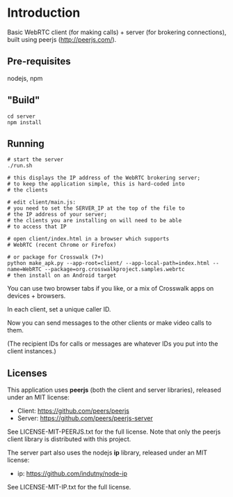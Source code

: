 # Introduction

Basic WebRTC client (for making calls) + server (for brokering
connections), built using peerjs (http://peerjs.com/).

## Pre-requisites

nodejs, npm

## "Build"

    cd server
    npm install

## Running

    # start the server
    ./run.sh

    # this displays the IP address of the WebRTC brokering server;
    # to keep the application simple, this is hard-coded into
    # the clients

    # edit client/main.js:
    # you need to set the SERVER_IP at the top of the file to
    # the IP address of your server;
    # the clients you are installing on will need to be able
    # to access that IP

    # open client/index.html in a browser which supports
    # WebRTC (recent Chrome or Firefox)

    # or package for Crosswalk (7+)
    python make_apk.py --app-root=client/ --app-local-path=index.html --name=WebRTC --package=org.crosswalkproject.samples.webrtc
    # then install on an Android target

You can use two browser tabs if you like, or a mix of Crosswalk apps
on devices + browsers.

In each client, set a unique caller ID.

Now you can send messages to the other clients or make video calls to
them.

(The recipient IDs for calls or messages are whatever IDs you put into
the client instances.)

## Licenses

This application uses **peerjs** (both the client and server libraries),
released under an MIT license:

*   Client: https://github.com/peers/peerjs
*   Server: https://github.com/peers/peerjs-server

See LICENSE-MIT-PEERJS.txt for the full license. Note that only the
peerjs client library is distributed with this project.

The server part also uses the nodejs **ip** library, released under an
MIT license:

*   ip: https://github.com/indutny/node-ip

See LICENSE-MIT-IP.txt for the full license.
